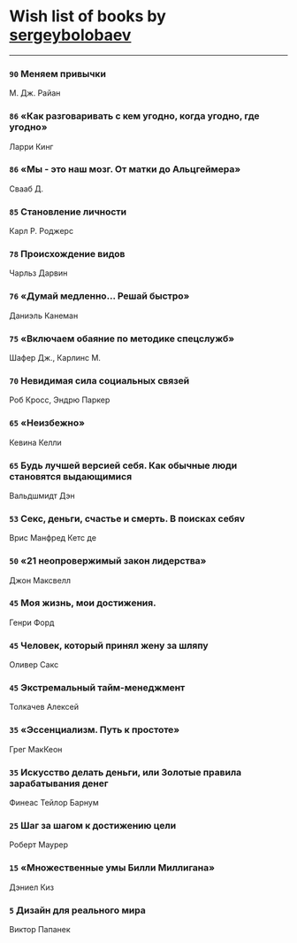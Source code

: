 # Wish list of books by [sergeybolobaev](http://vk.com/id37918255)
---

### `90` Меняем привычки
М. Дж. Райан

### `86` «Как разговаривать с кем угодно, когда угодно, где угодно»
Ларри Кинг

### `86` «Мы - это наш мозг. От матки до Альцгеймера»
Свааб Д.

### `85` Становление личности
Карл Р. Роджерс

### `78` Происхождение видов
Чарльз Дарвин

### `76` «Думай медленно… Решай быстро»
Даниэль Канеман

### `75` «Включаем обаяние по методике спецслужб»
Шафер Дж., Карлинс М.

### `70` Невидимая сила социальных связей
Роб Кросс, Эндрю Паркер

### `65` «Неизбежно»
Кевина Келли

### `65` Будь лучшей версией себя. Как обычные люди становятся выдающимися
Вальдшмидт Дэн

### `53` Секс, деньги, счастье и смерть. В поисках себяv
Врис Манфред Кетс де

### `50` «21 неопровержимый закон лидерства»
Джон Максвелл

### `45` Моя жизнь, мои достижения.
Генри Форд

### `45` Человек, который принял жену за шляпу
Оливер Сакс

### `45` Экстремальный тайм-менеджмент
Толкачев Алексей

### `35` «Эссенциализм. Путь к простоте»
Грег МакКеон

### `35` Искусство делать деньги, или Золотые правила зарабатывания денег
Финеас Тейлор Барнум

### `25` Шаг за шагом к достижению цели
Роберт Маурер

### `15` «Множественные умы Билли Миллигана»
Дэниел Киз

### `5` Дизайн для реального мира
Виктор Папанек

